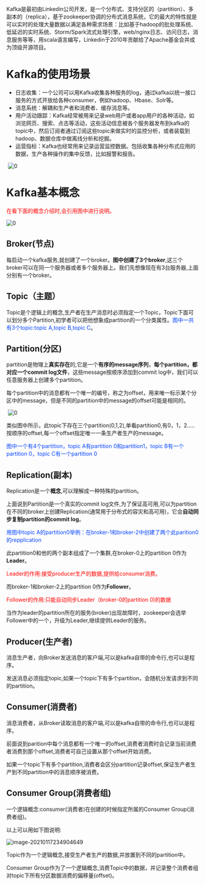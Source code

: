 Kafka是最初由Linkedin公司开发，是一个分布式、支持分区的（partition）、多副本的（replica），基于zookeeper协调的分布式消息系统，它的最大的特性就是可以实时的处理大量数据以满足各种需求场景：比如基于hadoop的批处理系统、低延迟的实时系统、Storm/Spark流式处理引擎，web/nginx日志、访问日志，消息服务等等，用scala语言编写，Linkedin于2010年贡献给了Apache基金会并成为顶级开源项目。

# **Kafka的使用场景**

- 日志收集：一个公司可以用Kafka收集各种服务的log，通过kafka以统一接口服务的方式开放给各种consumer，例如hadoop、Hbase、Solr等。
- 消息系统：解耦和生产者和消费者、缓存消息等。
- 用户活动跟踪：Kafka经常被用来记录web用户或者app用户的各种活动，如浏览网页、搜索、点击等活动，这些活动信息被各个服务器发布到kafka的topic中，然后订阅者通过订阅这些topic来做实时的监控分析，或者装载到hadoop、数据仓库中做离线分析和挖掘。
- 运营指标：Kafka也经常用来记录运营监控数据。包括收集各种分布式应用的数据，生产各种操作的集中反馈，比如报警和报告。

​    ![0](https://note.youdao.com/yws/public/resource/e5863162eca29c2b31e8b59c9707817d/xmlnote/F90CBD18EAC24313A72BD593EFEE9F7D/82849)

# <span id="concept">Kafka基本概念</span>

<span style="color:red">在看下面的概念介绍时,会引用图中进行说明。</span>

![0](https://note.youdao.com/yws/public/resource/e5863162eca29c2b31e8b59c9707817d/xmlnote/317C13052E514DA9B6229368DD48EDB5/105252)

## Broker(节点)

每启动一个kafka服务,就创建了一个broker。**图中创建了3个broker**,这三个broker可以在同一个服务器或者多个服务器上。我们先想像现在有3台服务器,上面分别有一个broker。

## **Topic**（主题）

Topic是个逻辑上的概念,生产者在生产消息时必须指定一个Topic，Topic下面可以划分多个Partition,初学者可以把他想象成partition的一个分类属性。<span style="color:#0644ff">图中一共有3个topic:topic A,topic B,topic C</span>。

## Partition(分区)

partition是物理上**真实存在**的,它是一个**有序的message序列**，**每个partition，都对应一个commit log文件**，这些message按顺序添加到commit log中，我们可以任意服务器上创建多个partition。

每个partition中的消息都有一个唯一的编号，称之为offset，用来唯一标示某个分区中的message，但是不同的partition中的message的offset可能是相同的。

​    ![0](https://note.youdao.com/yws/public/resource/e5863162eca29c2b31e8b59c9707817d/xmlnote/9B56D4F97FA44537A742A9F6DCB30C22/105121)

类似图中所示，此topic下存在三个partition(0,1,2),单看partition0,有0，1，2.....按顺序的offset,每一个offset指定唯一一条生产者生产的message。

<span style="color:#0644ff">图中一个有4个partition，topic A有partition 0和partition1，topic B有一个partition 0，topic C有一个partition 0</span>

## Replication(副本)

Replication是一个**概念**,可以理解成一种特殊的partition。

上面说到Partition是一个真实的commit log文件,为了保证高可用,可以为partition在不同的broker上创建Replication(通常用于分布式的容灾和高可用)，它会**自动同步复制partition的commit log**。

<span style="color:#0644ff">用图中topic A的partition0举例：在broker-1和broker-2中创建了两个此parition0的repplication</span>

此partition0和他的两个副本组成了一个集群,在broker-0上的partition 0作为**Leader**。

<span style="color:red">Leader的作用:接受producer生产的数据,提供给consumer消费。</span>

而broker-1和broker-2上的partition 0作为**Follower**。

<span style="color:red">Follower的作用:只能自动同步Leader（broker-0的partition 0)的数据</span>

当作为leader的partition所在的服务(broker)出现故障时，zookeeper会选举Follower中的一个，升级为Leader,继续提供Leader的服务。

## Producer(生产者)

消息生产者，向Broker发送消息的客户端,可以是kafka自带的命令行,也可以是程序。

发送消息必须指定topic,如果一个topic下有多个partition，会随机分发请求到不同的partition。

## Consumer(消费者)

消息消费者，从Broker读取消息的客户端,可以是kafka自带的命令行,也可以是程序。

前面说到parition中每个消息都有一个唯一的offset,消费者消费时会记录当前消费者消费到那个offset,消费者可自己设置从那个offset开始消费。

如果一个topic下有多个partition,消费者会区分partition记录offset,保证生产者生产到不同partition中的消息顺序被消费。

## Consumer Group(消费者组)

一个逻辑概念:consumer(消费者)在创建的时候指定所属的Consumer Group(消费者组)。



以上可以用如下图说明:

![image-20210117234904649](C:\Users\zee\AppData\Roaming\Typora\typora-user-images\image-20210117234904649.png)

Topic作为一个逻辑概念,接受生产者生产的数据,并放置到不同的partition中。

Consumer Group作为了一个逻辑概念,消费Topic中的数据，并记录整个消费者组对topic下所有分区数据消费的偏移量(offset)。
